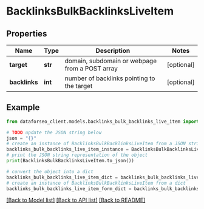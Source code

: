 # BacklinksBulkBacklinksLiveItem


## Properties

Name | Type | Description | Notes
------------ | ------------- | ------------- | -------------
**target** | **str** | domain, subdomain or webpage from a POST array | [optional] 
**backlinks** | **int** | number of backlinks pointing to the target | [optional] 

## Example

```python
from dataforseo_client.models.backlinks_bulk_backlinks_live_item import BacklinksBulkBacklinksLiveItem

# TODO update the JSON string below
json = "{}"
# create an instance of BacklinksBulkBacklinksLiveItem from a JSON string
backlinks_bulk_backlinks_live_item_instance = BacklinksBulkBacklinksLiveItem.from_json(json)
# print the JSON string representation of the object
print(BacklinksBulkBacklinksLiveItem.to_json())

# convert the object into a dict
backlinks_bulk_backlinks_live_item_dict = backlinks_bulk_backlinks_live_item_instance.to_dict()
# create an instance of BacklinksBulkBacklinksLiveItem from a dict
backlinks_bulk_backlinks_live_item_form_dict = backlinks_bulk_backlinks_live_item.from_dict(backlinks_bulk_backlinks_live_item_dict)
```
[[Back to Model list]](../README.md#documentation-for-models) [[Back to API list]](../README.md#documentation-for-api-endpoints) [[Back to README]](../README.md)


